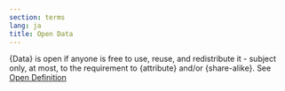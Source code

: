 ```yaml
---
section: terms
lang: ja
title: Open Data
---
```


{Data} is open if anyone is free to use, reuse, and redistribute it - subject only, at most, to the requirement to {attribute} and/or {share-alike}. See [Open Definition](/glossary/en/terms/open-definition/)